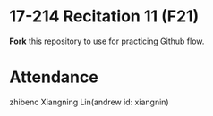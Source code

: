 # 17-214 Recitation 11 (F21)
**Fork** this repository to use for practicing Github flow.

# Attendance
zhibenc
Xiangning Lin(andrew id: xiangnin)
